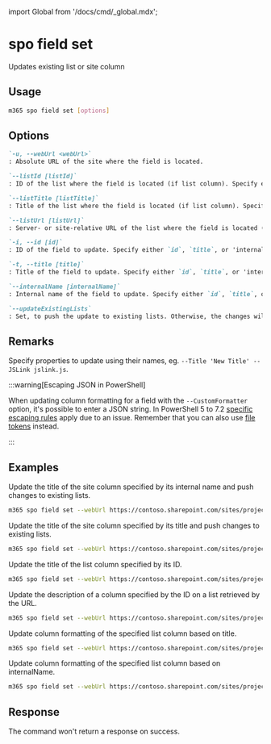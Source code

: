 <!-- DISCLAIMER: All secrets, passwords, and sensitive values in this document are examples only and not real credentials. -->
import Global from '/docs/cmd/_global.mdx';

# spo field set

Updates existing list or site column

## Usage

```sh
m365 spo field set [options]
```

## Options

```md definition-list
`-u, --webUrl <webUrl>`
: Absolute URL of the site where the field is located.

`--listId [listId]`
: ID of the list where the field is located (if list column). Specify either `listTitle`, `listId` or `listUrl`.

`--listTitle [listTitle]`
: Title of the list where the field is located (if list column). Specify either `listTitle`, `listId` or `listUrl`.

`--listUrl [listUrl]`
: Server- or site-relative URL of the list where the field is located (if list column). Specify either `listTitle`, `listId` or `listUrl`.

`-i, --id [id]`
: ID of the field to update. Specify either `id`, `title`, or 'internalName' but not all.

`-t, --title [title]`
: Title of the field to update. Specify either `id`, `title`, or 'internalName' but not all.

`--internalName [internalName]`
: Internal name of the field to update. Specify either `id`, `title`, or 'internalName' but not all.

`--updateExistingLists`
: Set, to push the update to existing lists. Otherwise, the changes will apply to new lists only.
```

<Global />

## Remarks

Specify properties to update using their names, eg. `--Title 'New Title' --JSLink jslink.js`.

:::warning[Escaping JSON in PowerShell]

When updating column formatting for a field with the `--CustomFormatter` option, it's possible to enter a JSON string. In PowerShell 5 to 7.2 [specific escaping rules](./../../../user-guide/using-cli.mdx#escaping-double-quotes-in-powershell) apply due to an issue. Remember that you can also use [file tokens](./../../../user-guide/using-cli.mdx#EXAMPLE_SECRET_VALUE_PLACEHOLDER) instead.

:::

## Examples

Update the title of the site column specified by its internal name and push changes to existing lists.

```sh
m365 spo field set --webUrl https://contoso.sharepoint.com/sites/project-x --internalName 'MyColumn' --updateExistingLists --Title 'My column'
```

Update the title of the site column specified by its title and push changes to existing lists.

```sh
m365 spo field set --webUrl https://contoso.sharepoint.com/sites/project-x --title 'MyColumn' --updateExistingLists --Title 'My column'
```

Update the title of the list column specified by its ID.

```sh
m365 spo field set --webUrl https://contoso.sharepoint.com/sites/project-x --listTitle 'My List' --id 330f29c5-5c4c-465f-9f4b-7903020ae1ce --Title 'My column'
```

Update the description of a column specified by the ID on a list retrieved by the URL.

```sh
m365 spo field set --webUrl https://contoso.sharepoint.com/sites/project-x --listUrl '/sites/project-x/Lists/My List' --id 330f29c5-5c4c-465f-9f4b-7903020ae1ce --Description 'My column Description'
```

Update column formatting of the specified list column based on title.

```sh
m365 spo field set --webUrl https://contoso.sharepoint.com/sites/project-x --listTitle 'My List' --title 'MyColumn' --CustomFormatter '{"schema":"https://developer.microsoft.com/json-schemas/sp/column-formatting.schema.json", "elmType": "div", "txtContent": "@currentField"}'
```
Update column formatting of the specified list column based on internalName.

```sh
m365 spo field set --webUrl https://contoso.sharepoint.com/sites/project-x --listTitle 'My List' --internalName 'MyColumn' --CustomFormatter '{"schema":"https://developer.microsoft.com/json-schemas/sp/column-formatting.schema.json", "elmType": "div", "txtContent": "@currentField"}'
```

## Response

The command won't return a response on success.
